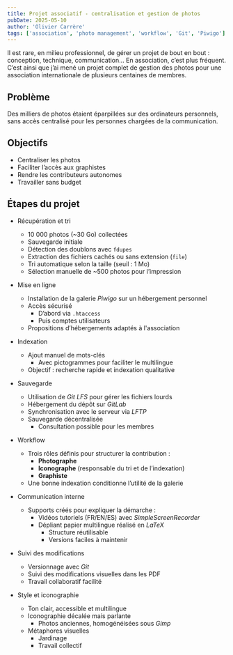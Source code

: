 ```yaml
---
title: Projet associatif - centralisation et gestion de photos
pubDate: 2025-05-10
author: 'Olivier Carrère'
tags: ['association', 'photo management', 'workflow', 'Git', 'Piwigo']
---
```


Il est rare, en milieu professionnel, de gérer un projet de bout en bout : conception, technique, communication… En association, c’est plus fréquent. C’est ainsi que j’ai mené un projet complet de gestion des photos pour une association internationale de plusieurs centaines de membres.

## Problème

Des milliers de photos étaient éparpillées sur des ordinateurs personnels, sans accès centralisé pour les personnes chargées de la communication.

## Objectifs

* Centraliser les photos
* Faciliter l’accès aux graphistes
* Rendre les contributeurs autonomes
* Travailler sans budget

## Étapes du projet

- Récupération et tri
  - 10 000 photos (~30 Go) collectées
  - Sauvegarde initiale
  - Détection des doublons avec `fdupes`
  - Extraction des fichiers cachés ou sans extension (`file`)
  - Tri automatique selon la taille (seuil : 1 Mo)
  - Sélection manuelle de ~500 photos pour l’impression

- Mise en ligne
  - Installation de la galerie *Piwigo* sur un hébergement personnel
  - Accès sécurisé
    - D’abord via `.htaccess`
    - Puis comptes utilisateurs
  - Propositions d’hébergements adaptés à l'association

- Indexation
  - Ajout manuel de mots-clés
    - Avec pictogrammes pour faciliter le multilingue
  - Objectif : recherche rapide et indexation qualitative

- Sauvegarde
  - Utilisation de *Git LFS* pour gérer les fichiers lourds
  - Hébergement du dépôt sur *GitLab*
  - Synchronisation avec le serveur via *LFTP*
  - Sauvegarde décentralisée
    - Consultation possible pour les membres

- Workflow
  - Trois rôles définis pour structurer la contribution :
    - **Photographe**
    - **Iconographe** (responsable du tri et de l’indexation)
    - **Graphiste**
  - Une bonne indexation conditionne l’utilité de la galerie

- Communication interne
  - Supports créés pour expliquer la démarche :
    - Vidéos tutoriels (FR/EN/ES) avec *SimpleScreenRecorder*
    - Dépliant papier multilingue réalisé en *LaTeX*
      - Structure réutilisable
      - Versions faciles à maintenir

- Suivi des modifications
  - Versionnage avec *Git*
  - Suivi des modifications visuelles dans les PDF
  - Travail collaboratif facilité

- Style et iconographie
  - Ton clair, accessible et multilingue
  - Iconographie décalée mais parlante
    - Photos anciennes, homogénéisées sous *Gimp*
  - Métaphores visuelles
    - Jardinage
    - Travail collectif

